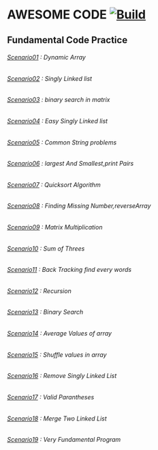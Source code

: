 #  AWESOME CODE [![Build](https://github.com/DONAR-0/ALGORITHMS/actions/workflows/build.yml/badge.svg?branch=main)](https://github.com/DONAR-0/ALGORITHMS/actions/workflows/build.yml)
## Fundamental Code Practice
###### [Scenario01](/awsome/src/main/java/com/aw/some/Scenario01.java) :  Dynamic Array
###### [Scenario02](/awsome/src/main/java/com/aw/some/Scenario02.java) :  Singly Linked list
###### [Scenario03](/awsome/src/main/java/com/aw/some/Scenario03.java) :  binary search in matrix
###### [Scenario04](/awsome/src/main/java/com/aw/some/Scenario04.java) :  Easy Singly Linked list
###### [Scenario05](/awsome/src/main/java/com/aw/some/Scenario05.java) :  Common String problems
###### [Scenario06](/awsome/src/main/java/com/aw/some/Scenario06.java) :  largest And Smallest,print Pairs
###### [Scenario07](/awsome/src/main/java/com/aw/some/Scenario07.java) :  Quicksort Algorithm
###### [Scenario08](/awsome/src/main/java/com/aw/some/Scenario08.java) :  Finding Missing Number,reverseArray
###### [Scenario09](/awsome/src/main/java/com/aw/some/Scenario09.java) :  Matrix Multiplication
###### [Scenario10](/awsome/src/main/java/com/aw/some/Scenario10.java) :  Sum of Threes
###### [Scenario11](/awsome/src/main/java/com/aw/some/Scenario11.java) :  Back Tracking find every words
###### [Scenario12](/awsome/src/main/java/com/aw/some/Scenario12.java) :  Recursion
###### [Scenario13](/awsome/src/main/java/com/aw/some/Scenario13.java) :  Binary Search
###### [Scenario14](/awsome/src/main/java/com/aw/some/Scenario14.java) :  Average Values of array
###### [Scenario15](/awsome/src/main/java/com/aw/some/Scenario15.java) :  Shuffle values in array
###### [Scenario16](/awsome/src/main/java/com/aw/some/Scenario16.java) :  Remove Singly Linked List 
###### [Scenario17](/awsome/src/main/java/com/aw/some/Scenario17.java) :  Valid Parantheses
###### [Scenario18](/awsome/src/main/java/com/aw/some/Scenario18.java) :  Merge Two Linked List
###### [Scenario19](/awsome/src/main/java/com/aw/some/Scenario19.java) :  Very Fundamental Program

